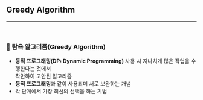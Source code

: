 ## Greedy Algorithm

***

<br> 

### :pushpin: 탐욕 알고리즘(Greedy Algorithm)

- **동적 프로그래밍(DP: Dynamic Programming)** 사용 시 지나치게 많은 작업을 수행한다는 것에서<br> 착안하여 고안된 알고리즘
- **동적 프로그래밍**과 같이 사용되며 서로 보완하는 개념
- 각 단계에서 가장 최선의 선택을 하는 기법
